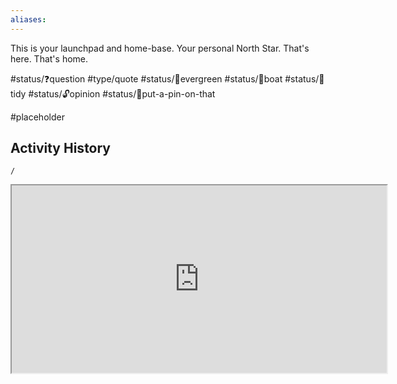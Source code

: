 ```yaml
---
aliases: 
---
```


This is your launchpad and home-base. Your personal North Star. That's here. That's home.


#status/❓question 
#type/quote
#status/🌲evergreen
#status/🍃boat
#status/🧹tidy
#status/🔓opinion
#status/📌put-a-pin-on-that

#placeholder

## Activity History
```ActivityHistory
/
```





<center><iframe width="600" height="300" src="https://indify.co/widgets/live/progressBar/IwlznUtcijO2hSugs33V"></iframe></center>
